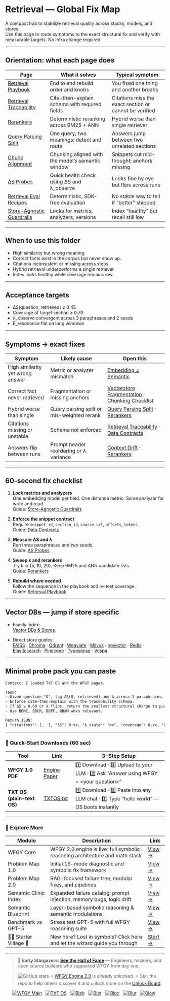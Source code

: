 # Retrieval — Global Fix Map

A compact hub to stabilize retrieval quality across stacks, models, and stores.  
Use this page to route symptoms to the exact structural fix and verify with measurable targets. No infra change required.

---

## Orientation: what each page does

| Page | What it solves | Typical symptom |
|---|---|---|
| [Retrieval Playbook](https://github.com/onestardao/WFGY/blob/main/ProblemMap/retrieval-playbook.md) | End to end rebuild order and knobs | You fixed one thing and another breaks |
| [Retrieval Traceability](https://github.com/onestardao/WFGY/blob/main/ProblemMap/retrieval-traceability.md) | Cite-then-explain schema with required fields | Citations miss the exact section or cannot be verified |
| [Rerankers](https://github.com/onestardao/WFGY/blob/main/ProblemMap/rerankers.md) | Deterministic reranking across BM25 + ANN | Hybrid worse than single retriever |
| [Query Parsing Split](https://github.com/onestardao/WFGY/blob/main/ProblemMap/patterns/pattern_query_parsing_split.md) | One query, two meanings; detect and route | Answers jump between two unrelated sections |
| [Chunk Alignment](https://github.com/onestardao/WFGY/blob/main/ProblemMap/GlobalFixMap/Retrieval/chunk_alignment.md) | Chunking aligned with the model’s semantic window | Snippets cut mid-thought; anchors missing |
| [ΔS Probes](https://github.com/onestardao/WFGY/blob/main/ProblemMap/GlobalFixMap/Retrieval/deltaS_probes.md) | Quick health check using ΔS and λ_observe | Looks fine by eye but flips across runs |
| [Retrieval Eval Recipes](https://github.com/onestardao/WFGY/blob/main/ProblemMap/GlobalFixMap/Retrieval/retrieval_eval_recipes.md) | Deterministic, SDK-free evaluation | No stable way to tell if “better” shipped |
| [Store-Agnostic Guardrails](https://github.com/onestardao/WFGY/blob/main/ProblemMap/GlobalFixMap/Retrieval/store_agnostic_guardrails.md) | Locks for metrics, analyzers, versions | Index “healthy” but recall still low |

---

## When to use this folder

- High similarity but wrong meaning.  
- Correct facts exist in the corpus but never show up.  
- Citations inconsistent or missing across steps.  
- Hybrid retrieval underperforms a single retriever.  
- Index looks healthy while coverage remains low.

---

## Acceptance targets

- ΔS(question, retrieved) ≤ 0.45  
- Coverage of target section ≥ 0.70  
- λ_observe convergent across 3 paraphrases and 2 seeds  
- E_resonance flat on long windows

---

## Symptoms → exact fixes

| Symptom | Likely cause | Open this |
|---|---|---|
| High similarity yet wrong answer | Metric or analyzer mismatch | [Embedding ≠ Semantic](https://github.com/onestardao/WFGY/blob/main/ProblemMap/embedding-vs-semantic.md) |
| Correct fact never retrieved | Fragmentation or missing anchors | [Vectorstore Fragmentation](https://github.com/onestardao/WFGY/blob/main/ProblemMap/patterns/pattern_vectorstore_fragmentation.md) · [Chunking Checklist](https://github.com/onestardao/WFGY/blob/main/ProblemMap/chunking-checklist.md) |
| Hybrid worse than single | Query parsing split or mis-weighted rerank | [Query Parsing Split](https://github.com/onestardao/WFGY/blob/main/ProblemMap/patterns/pattern_query_parsing_split.md) · [Rerankers](https://github.com/onestardao/WFGY/blob/main/ProblemMap/rerankers.md) |
| Citations missing or unstable | Schema not enforced | [Retrieval Traceability](https://github.com/onestardao/WFGY/blob/main/ProblemMap/retrieval-traceability.md) · [Data Contracts](https://github.com/onestardao/WFGY/blob/main/ProblemMap/data-contracts.md) |
| Answers flip between runs | Prompt header reordering or λ variance | [Context Drift](https://github.com/onestardao/WFGY/blob/main/ProblemMap/context-drift.md) · [Rerankers](https://github.com/onestardao/WFGY/blob/main/ProblemMap/rerankers.md) |

---

## 60-second fix checklist

1) **Lock metrics and analyzers**  
   One embedding model per field. One distance metric. Same analyzer for write and read.  
   Guide: [Store-Agnostic Guardrails](https://github.com/onestardao/WFGY/blob/main/ProblemMap/GlobalFixMap/Retrieval/store_agnostic_guardrails.md)

2) **Enforce the snippet contract**  
   Require `snippet_id`, `section_id`, `source_url`, `offsets`, `tokens`.  
   Guide: [Data Contracts](https://github.com/onestardao/WFGY/blob/main/ProblemMap/data-contracts.md)

3) **Measure ΔS and λ**  
   Run three paraphrases and two seeds.  
   Guide: [ΔS Probes](https://github.com/onestardao/WFGY/blob/main/ProblemMap/GlobalFixMap/Retrieval/deltaS_probes.md)

4) **Sweep k and rerankers**  
   Try k in {5, 10, 20}. Keep BM25 and ANN candidate lists.  
   Guide: [Rerankers](https://github.com/onestardao/WFGY/blob/main/ProblemMap/rerankers.md)

5) **Rebuild where needed**  
   Follow the sequence in the playbook and re-test coverage.  
   Guide: [Retrieval Playbook](https://github.com/onestardao/WFGY/blob/main/ProblemMap/retrieval-playbook.md)

---

## Vector DBs — jump if store specific

- Family index:  
  [Vector DBs & Stores](https://github.com/onestardao/WFGY/blob/main/ProblemMap/GlobalFixMap/VectorDBs_and_Stores/README.md)

- Direct store guides:  
  [FAISS](https://github.com/onestardao/WFGY/blob/main/ProblemMap/GlobalFixMap/VectorDBs_and_Stores/faiss.md) ·
  [Chroma](https://github.com/onestardao/WFGY/blob/main/ProblemMap/GlobalFixMap/VectorDBs_and_Stores/chroma.md) ·
  [Qdrant](https://github.com/onestardao/WFGY/blob/main/ProblemMap/GlobalFixMap/VectorDBs_and_Stores/qdrant.md) ·
  [Weaviate](https://github.com/onestardao/WFGY/blob/main/ProblemMap/GlobalFixMap/VectorDBs_and_Stores/weaviate.md) ·
  [Milvus](https://github.com/onestardao/WFGY/blob/main/ProblemMap/GlobalFixMap/VectorDBs_and_Stores/milvus.md) ·
  [pgvector](https://github.com/onestardao/WFGY/blob/main/ProblemMap/GlobalFixMap/VectorDBs_and_Stores/pgvector.md) ·
  [Redis](https://github.com/onestardao/WFGY/blob/main/ProblemMap/GlobalFixMap/VectorDBs_and_Stores/redis.md) ·
  [Elasticsearch](https://github.com/onestardao/WFGY/blob/main/ProblemMap/GlobalFixMap/VectorDBs_and_Stores/elasticsearch.md) ·
  [Pinecone](https://github.com/onestardao/WFGY/blob/main/ProblemMap/GlobalFixMap/VectorDBs_and_Stores/pinecone.md) ·
  [Typesense](https://github.com/onestardao/WFGY/blob/main/ProblemMap/GlobalFixMap/VectorDBs_and_Stores/typesense.md) ·
  [Vespa](https://github.com/onestardao/WFGY/blob/main/ProblemMap/GlobalFixMap/VectorDBs_and_Stores/vespa.md)

---

## Minimal probe pack you can paste

```txt
Context: I loaded TXT OS and the WFGY pages.

Task:
- Given question "Q", log ΔS(Q, retrieved) and λ across 3 paraphrases.
- Enforce cite-then-explain with the traceability schema.
- If ΔS ≥ 0.60 or λ flips, return the smallest structural change to push ΔS ≤ 0.45 and coverage ≥ 0.70.
- Use BBMC, BBCR, BBPF, BBAM when relevant.

Return JSON:
{ "citations": [...], "ΔS": 0.xx, "λ_state": "<>", "coverage": 0.xx, "next_fix": "..." }
````

---

### 🔗 Quick-Start Downloads (60 sec)

| Tool                       | Link                                                                                                                                       | 3-Step Setup                                                                             |
| -------------------------- | ------------------------------------------------------------------------------------------------------------------------------------------ | ---------------------------------------------------------------------------------------- |
| **WFGY 1.0 PDF**           | [Engine Paper](https://github.com/onestardao/WFGY/blob/main/I_am_not_lizardman/WFGY_All_Principles_Return_to_One_v1.0_PSBigBig_Public.pdf) | 1️⃣ Download · 2️⃣ Upload to your LLM · 3️⃣ Ask “Answer using WFGY + \<your question>”   |
| **TXT OS (plain-text OS)** | [TXTOS.txt](https://github.com/onestardao/WFGY/blob/main/OS/TXTOS.txt)                                                                     | 1️⃣ Download · 2️⃣ Paste into any LLM chat · 3️⃣ Type “hello world” — OS boots instantly |

---

### 🧭 Explore More

| Module                   | Description                                                                  | Link                                                                                               |
| ------------------------ | ---------------------------------------------------------------------------- | -------------------------------------------------------------------------------------------------- |
| WFGY Core                | WFGY 2.0 engine is live: full symbolic reasoning architecture and math stack | [View →](https://github.com/onestardao/WFGY/tree/main/core/README.md)                              |
| Problem Map 1.0          | Initial 16-mode diagnostic and symbolic fix framework                        | [View →](https://github.com/onestardao/WFGY/tree/main/ProblemMap/README.md)                        |
| Problem Map 2.0          | RAG-focused failure tree, modular fixes, and pipelines                       | [View →](https://github.com/onestardao/WFGY/blob/main/ProblemMap/rag-architecture-and-recovery.md) |
| Semantic Clinic Index    | Expanded failure catalog: prompt injection, memory bugs, logic drift         | [View →](https://github.com/onestardao/WFGY/blob/main/ProblemMap/SemanticClinicIndex.md)           |
| Semantic Blueprint       | Layer-based symbolic reasoning & semantic modulations                        | [View →](https://github.com/onestardao/WFGY/tree/main/SemanticBlueprint/README.md)                 |
| Benchmark vs GPT-5       | Stress test GPT-5 with full WFGY reasoning suite                             | [View →](https://github.com/onestardao/WFGY/tree/main/benchmarks/benchmark-vs-gpt5/README.md)      |
| 🧙‍♂️ Starter Village 🏡 | New here? Lost in symbols? Click here and let the wizard guide you through   | [Start →](https://github.com/onestardao/WFGY/blob/main/StarterVillage/README.md)                   |

---

> 👑 **Early Stargazers: [See the Hall of Fame](https://github.com/onestardao/WFGY/tree/main/stargazers)** —
> Engineers, hackers, and open source builders who supported WFGY from day one.

> <img src="https://img.shields.io/github/stars/onestardao/WFGY?style=social" alt="GitHub stars"> ⭐ [WFGY Engine 2.0](https://github.com/onestardao/WFGY/blob/main/core/README.md) is already unlocked. ⭐ Star the repo to help others discover it and unlock more on the [Unlock Board](https://github.com/onestardao/WFGY/blob/main/STAR_UNLOCKS.md).

<div align="center">

[![WFGY Main](https://img.shields.io/badge/WFGY-Main-red?style=flat-square)](https://github.com/onestardao/WFGY)
 
[![TXT OS](https://img.shields.io/badge/TXT%20OS-Reasoning%20OS-orange?style=flat-square)](https://github.com/onestardao/WFGY/tree/main/OS)
 
[![Blah](https://img.shields.io/badge/Blah-Semantic%20Embed-yellow?style=flat-square)](https://github.com/onestardao/WFGY/tree/main/OS/BlahBlahBlah)
 
[![Blot](https://img.shields.io/badge/Blot-Persona%20Core-green?style=flat-square)](https://github.com/onestardao/WFGY/tree/main/OS/BlotBlotBlot)
 
[![Bloc](https://img.shields.io/badge/Bloc-Reasoning%20Compiler-blue?style=flat-square)](https://github.com/onestardao/WFGY/tree/main/OS/BlocBlocBloc)
 
[![Blur](https://img.shields.io/badge/Blur-Text2Image%20Engine-navy?style=flat-square)](https://github.com/onestardao/WFGY/tree/main/OS/BlurBlurBlur)
 
[![Blow](https://img.shields.io/badge/Blow-Game%20Logic-purple?style=flat-square)](https://github.com/onestardao/WFGY/tree/main/OS/BlowBlowBlow)
 

</div>
